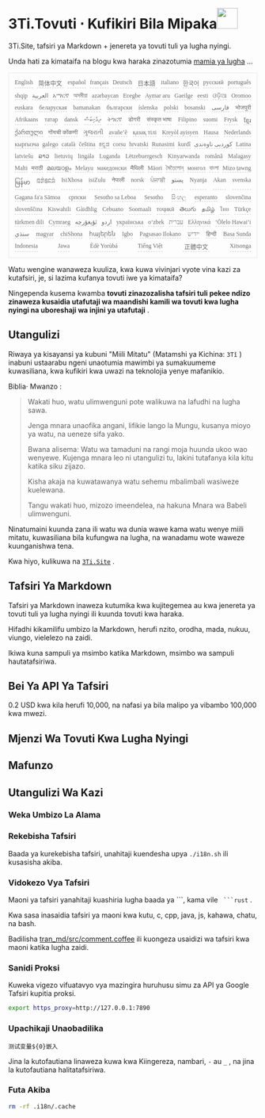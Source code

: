<h1 style="justify-content:space-between">3Ti.Tovuti ⋅ Kufikiri Bila Mipaka<img src="//i-01.eu.org/3Ti/logo.svg" style="user-select:none;margin-top:-1px;width:42px"></h1>

3Ti.Site, tafsiri ya Markdown + jenereta ya tovuti tuli ya lugha nyingi.

Unda hati za kimataifa na blogu kwa haraka zinazotumia [mamia ya lugha](https://github.com/i18n-site/node/blob/main/lang/src/index.js) ...

<pre class="langli" style="display:flex;flex-wrap:wrap;background:transparent;border:1px solid #eee;font-size:12px;box-shadow:0 0 3px inset #eee;padding:12px 5px 4px 12px;justify-content:space-between;"><style>pre.langli i{font-weight:300;font-family:s;margin-right:7px;margin-bottom:8px;font-style:normal;color:#666;border-bottom:1px dashed #ccc;}</style><i>English</i><i> 简体中文 </i><i>español</i><i>français</i><i>Deutsch</i><i> 日本語 </i><i>italiano</i><i>한국어</i><i>русский</i><i>português</i><i>shqip</i><i>‫العربية‬</i><i>አማርኛ</i><i>অসমীয়া</i><i>azərbaycan</i><i>Eʋegbe</i><i>Aymar aru</i><i>Gaeilge</i><i>eesti</i><i>ଓଡ଼ିଆ</i><i>Oromoo</i><i>euskara</i><i>беларуская</i><i>bamanakan</i><i>български</i><i>íslenska</i><i>polski</i><i>bosanski</i><i>‫فارسی‬</i><i>भोजपुरी</i><i>Afrikaans</i><i>татар</i><i>dansk</i><i>‫ދިވެހިބަސް‬</i><i>ትግርኛ</i><i>डोगरी</i><i>संस्कृत भाषा</i><i>Filipino</i><i>suomi</i><i>Frysk</i><i>ខ្មែរ</i><i>ქართული</i><i>गोंयची कोंकणी</i><i>ગુજરાતી</i><i>avañe’ẽ</i><i>қазақ тілі</i><i>Kreyòl ayisyen</i><i>Hausa</i><i>Nederlands</i><i>кыргызча</i><i>galego</i><i>català</i><i>čeština</i><i>ಕನ್ನಡ</i><i>corsu</i><i>hrvatski</i><i>Runasimi</i><i>kurdî</i><i>‫کوردیی ناوەندی‬</i><i>Latina</i><i>latviešu</i><i>ລາວ</i><i>lietuvių</i><i>lingála</i><i>Luganda</i><i>Lëtzebuergesch</i><i>Kinyarwanda</i><i>română</i><i>Malagasy</i><i>Malti</i><i>मराठी</i><i>മലയാളം</i><i>Melayu</i><i>македонски</i><i>मैथिली</i><i>Māori</i><i>মৈতৈলোন্</i><i>монгол</i><i>বাংলা</i><i>Mizo ṭawng</i><i>မြန်မာ</i><i>𞄀𞄄𞄰𞄩𞄍𞄜𞄰</i><i>IsiXhosa</i><i>isiZulu</i><i>नेपाली</i><i>norsk</i><i>ਪੰਜਾਬੀ</i><i>‫پښتو‬</i><i>Nyanja</i><i>Akan</i><i>svenska</i><i>Gagana fa'a Sāmoa</i><i>српски</i><i>Sesotho sa Leboa</i><i>Sesotho</i><i>සිංහල</i><i>esperanto</i><i>slovenčina</i><i>slovenščina</i><i>Kiswahili</i><i>Gàidhlig</i><i>Cebuano</i><i>Soomaali</i><i>тоҷикӣ</i><i>తెలుగు</i><i>தமிழ்</i><i>ไทย</i><i>Türkçe</i><i>türkmen dili</i><i>Cymraeg</i><i>‫ئۇيغۇرچە‬</i><i>‫اردو‬</i><i>українська</i><i>o‘zbek</i><i>‫עברית‬</i><i>Ελληνικά</i><i>ʻŌlelo Hawaiʻi</i><i>‫سنڌي‬</i><i>magyar</i><i>chiShona</i><i>հայերեն</i><i>Igbo</i><i>Pagsasao Ilokano</i><i>‫ייִדיש‬</i><i>हिन्दी</i><i>Basa Sunda</i><i>Indonesia</i><i>Jawa</i><i>Èdè Yorùbá</i><i>Tiếng Việt</i><i> 正體中文 </i><i>Xitsonga</i></pre>

Watu wengine wanaweza kuuliza, kwa kuwa vivinjari vyote vina kazi za kutafsiri, je, si lazima kufanya tovuti iwe ya kimataifa?

Ningependa kusema kwamba **tovuti zinazozalisha tafsiri tuli pekee ndizo zinaweza kusaidia utafutaji wa maandishi kamili wa tovuti kwa lugha nyingi na uboreshaji wa injini ya utafutaji** .

## Utangulizi

Riwaya ya kisayansi ya kubuni &quot;Miili Mitatu&quot; (Matamshi ya Kichina: `3Tǐ` ) inabuni ustaarabu ngeni unaotumia mawimbi ya sumakuumeme kuwasiliana, kwa kufikiri kwa uwazi na teknolojia yenye mafanikio.

Biblia· Mwanzo :

> Wakati huo, watu ulimwenguni pote walikuwa na lafudhi na lugha sawa.
>
> Jenga mnara unaofika angani, lifikie lango la Mungu, kusanya mioyo ya watu, na ueneze sifa yako.
>
> Bwana alisema: Watu wa tamaduni na rangi moja huunda ukoo wao wenyewe. Kujenga mnara leo ni utangulizi tu, lakini tutafanya kila kitu katika siku zijazo.
>
> Kisha akaja na kuwatawanya watu sehemu mbalimbali wasiweze kuelewana.
>
> Tangu wakati huo, mizozo imeendelea, na hakuna Mnara wa Babeli ulimwenguni.

Ninatumaini kuunda zana ili watu wa dunia wawe kama watu wenye miili mitatu, kuwasiliana bila kufungwa na lugha, na wanadamu wote waweze kuunganishwa tena.

Kwa hiyo, kulikuwa na [`3Ti.Site`](//3Ti.Site) .

## Tafsiri Ya Markdown

Tafsiri ya Markdown inaweza kutumika kwa kujitegemea au kwa jenereta ya tovuti tuli ya lugha nyingi ili kuunda tovuti kwa haraka.

Hifadhi kikamilifu umbizo la Markdown, herufi nzito, orodha, mada, nukuu, viungo, vielelezo na zaidi.

Ikiwa kuna sampuli ya msimbo katika Markdown, msimbo wa sampuli hautatafsiriwa.

## Bei Ya API Ya Tafsiri

0.2 USD kwa kila herufi 10,000, na nafasi ya bila malipo ya vibambo 100,000 kwa mwezi.

## Mjenzi Wa Tovuti Kwa Lugha Nyingi

## Mafunzo

## Utangulizi Wa Kazi

### Weka Umbizo La Alama

### Rekebisha Tafsiri

Baada ya kurekebisha tafsiri, unahitaji kuendesha upya `./i18n.sh` ili kusasisha akiba.

### Vidokezo Vya Tafsiri

Maoni ya tafsiri yanahitaji kuashiria lugha baada ya \```, kama vile ` ```rust` .

Kwa sasa inasaidia tafsiri ya maoni kwa kutu, c, cpp, java, js, kahawa, chatu, na bash.

Badilisha [tran_md/src/comment.coffee](https://github.com/i18n-site/node/blob/main/tran_md/src/comment.coffee) ili kuongeza usaidizi wa tafsiri kwa maoni katika lugha zaidi.

### Sanidi Proksi

Kuweka vigezo vifuatavyo vya mazingira huruhusu simu za API ya Google Tafsiri kupitia proksi.

```bash
export https_proxy=http://127.0.0.1:7890
```

### Upachikaji Unaobadilika

```
测试变量${0}嵌入
```

Jina la kutofautiana linaweza kuwa kwa Kiingereza, nambari, `-` au `_` , na jina la kutofautiana halitatafsiriwa.

### Futa Akiba

```bash
rm -rf .i18n/.cache
```
